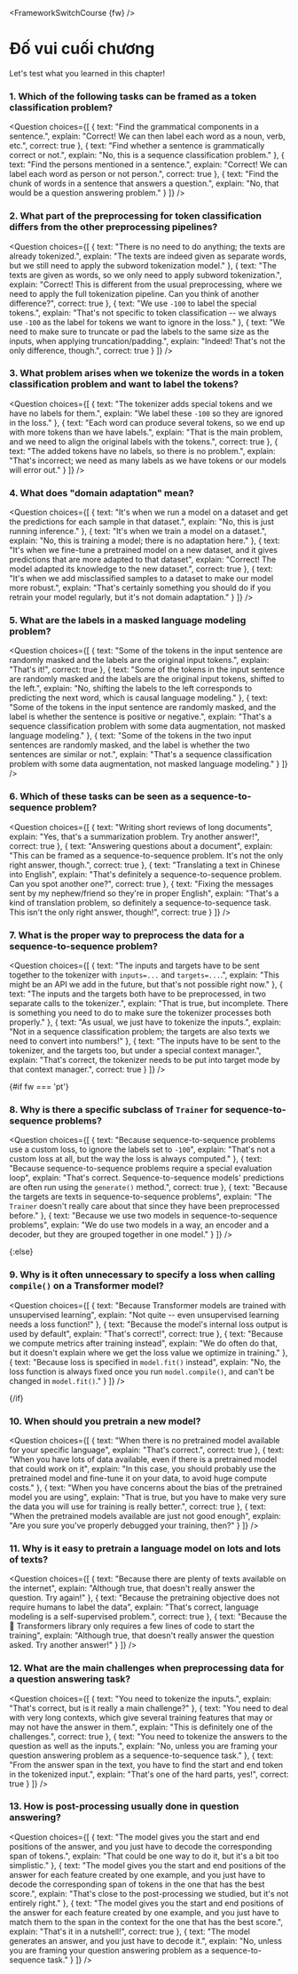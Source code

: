 <FrameworkSwitchCourse {fw} />

<!-- DISABLE-FRONTMATTER-SECTIONS -->

# Đố vui cuối chương

Let's test what you learned in this chapter!

### 1. Which of the following tasks can be framed as a token classification problem?

<Question
	choices={[
		{
			text: "Find the grammatical components in a sentence.",
			explain: "Correct! We can then label each word as a noun, verb, etc.",
			correct: true
		},
		{
			text: "Find whether a sentence is grammatically correct or not.",
			explain: "No, this is a sequence classification problem."
		},
		{
			text: "Find the persons mentioned in a sentence.",
			explain: "Correct! We can label each word as person or not person.",
            correct: true
		},
        {
			text: "Find the chunk of words in a sentence that answers a question.",
			explain: "No, that would be a question answering problem."
		}
	]}
/>

### 2. What part of the preprocessing for token classification differs from the other preprocessing pipelines?

<Question
	choices={[
		{
			text: "There is no need to do anything; the texts are already tokenized.",
			explain: "The texts are indeed given as separate words, but we still need to apply the subword tokenization model."
		},
		{
			text: "The texts are given as words, so we only need to apply subword tokenization.",
			explain: "Correct! This is different from the usual preprocessing, where we need to apply the full tokenization pipeline. Can you think of another difference?",
			correct: true
		},
		{
			text: "We use <code>-100</code> to label the special tokens.",
			explain: "That's not specific to token classification -- we always use <code>-100</code> as the label for tokens we want to ignore in the loss."
		},
		{
			text: "We need to make sure to truncate or pad the labels to the same size as the inputs, when applying truncation/padding.",
			explain: "Indeed! That's not the only difference, though.",
			correct: true
		}
	]}
/>

### 3. What problem arises when we tokenize the words in a token classification problem and want to label the tokens?

<Question
	choices={[
		{
			text: "The tokenizer adds special tokens and we have no labels for them.",
			explain: "We label these <code>-100</code> so they are ignored in the loss."
		},
		{
			text: "Each word can produce several tokens, so we end up with more tokens than we have labels.",
			explain: "That is the main problem, and we need to align the original labels with the tokens.",
			correct: true
		},
		{
			text: "The added tokens have no labels, so there is no problem.",
			explain: "That's incorrect; we need as many labels as we have tokens or our models will error out."
		}
	]}
/>

### 4. What does "domain adaptation" mean?

<Question
	choices={[
		{
			text: "It's when we run a model on a dataset and get the predictions for each sample in that dataset.",
			explain: "No, this is just running inference."
		},
		{
			text: "It's when we train a model on a dataset.",
			explain: "No, this is training a model; there is no adaptation here."
		},
		{
			text: "It's when we fine-tune a pretrained model on a new dataset, and it gives predictions that are more adapted to that dataset",
			explain: "Correct! The model adapted its knowledge to the new dataset.",
            correct: true
		},
        {
			text: "It's when we add misclassified samples to a dataset to make our model more robust.",
			explain: "That's certainly something you should do if you retrain your model regularly, but it's not domain adaptation."
		}
	]}
/>

### 5. What are the labels in a masked language modeling problem?

<Question
	choices={[
		{
			text: "Some of the tokens in the input sentence are randomly masked and the labels are the original input tokens.",
			explain: "That's it!",
            correct: true
		},
		{
			text: "Some of the tokens in the input sentence are randomly masked and the labels are the original input tokens, shifted to the left.",
			explain: "No, shifting the labels to the left corresponds to predicting the next word, which is causal language modeling."
		},
		{
			text: "Some of the tokens in the input sentence are randomly masked, and the label is whether the sentence is positive or negative.",
			explain: "That's a sequence classification problem with some data augmentation, not masked language modeling."
		},
        {
			text: "Some of the tokens in the two input sentences are randomly masked, and the label is whether the two sentences are similar or not.",
			explain: "That's a sequence classification problem with some data augmentation, not masked language modeling."
		}
	]}
/>

### 6. Which of these tasks can be seen as a sequence-to-sequence problem?

<Question
	choices={[
		{
			text: "Writing short reviews of long documents",
			explain: "Yes, that's a summarization problem. Try another answer!",
            correct: true
		},
		{
			text: "Answering questions about a document",
			explain: "This can be framed as a sequence-to-sequence problem. It's not the only right answer, though.",
            correct: true
		},
		{
			text: "Translating a text in Chinese into English",
			explain: "That's definitely a sequence-to-sequence problem. Can you spot another one?",
            correct: true
		},
        {
			text: "Fixing the messages sent by my nephew/friend so they're in proper English",
			explain: "That's a kind of translation problem, so definitely a sequence-to-sequence task. This isn't the only right answer, though!",
			correct: true
		}
	]}
/>

### 7. What is the proper way to preprocess the data for a sequence-to-sequence problem?

<Question
	choices={[
		{
			text: "The inputs and targets have to be sent together to the tokenizer with <code>inputs=...</code> and <code>targets=...</code>.",
			explain: "This might be an API we add in the future, but that's not possible right now."
		},
		{
			text: "The inputs and the targets both have to be preprocessed, in two separate calls to the tokenizer.",
			explain: "That is true, but incomplete. There is something you need to do to make sure the tokenizer processes both properly."
		},
		{
			text: "As usual, we just have to tokenize the inputs.",
			explain: "Not in a sequence classification problem; the targets are also texts we need to convert into numbers!"
		},
        {
			text: "The inputs have to be sent to the tokenizer, and the targets too, but under a special context manager.",
			explain: "That's correct, the tokenizer needs to be put into target mode by that context manager.",
			correct: true
		}
	]}
/>

{#if fw === 'pt'}

### 8. Why is there a specific subclass of `Trainer` for sequence-to-sequence problems?

<Question
	choices={[
		{
			text: "Because sequence-to-sequence problems use a custom loss, to ignore the labels set to <code>-100</code>",
			explain: "That's not a custom loss at all, but the way the loss is always computed."
		},
		{
			text: "Because sequence-to-sequence problems require a special evaluation loop",
			explain: "That's correct. Sequence-to-sequence models' predictions are often run using the <code>generate()</code> method.",
			correct: true
		},
		{
			text: "Because the targets are texts in sequence-to-sequence problems",
			explain: "The <code>Trainer</code> doesn't really care about that since they have been preprocessed before."
		},
        {
			text: "Because we use two models in sequence-to-sequence problems",
			explain: "We do use two models in a way, an encoder and a decoder, but they are grouped together in one model."
		}
	]}
/>

{:else}

### 9. Why is it often unnecessary to specify a loss when calling `compile()` on a Transformer model?

<Question
	choices={[
		{
			text: "Because Transformer models are trained with unsupervised learning",
			explain: "Not quite -- even unsupervised learning needs a loss function!"
		},
		{
			text: "Because the model's internal loss output is used by default",
			explain: "That's correct!",
			correct: true
		},
		{
			text: "Because we compute metrics after training instead",
			explain: "We do often do that, but it doesn't explain where we get the loss value we optimize in training."
		},
        {
			text: "Because loss is specified in `model.fit()` instead",
			explain: "No, the loss function is always fixed once you run `model.compile()`, and can't be changed in `model.fit()`."
		}
	]}
/>

{/if}

### 10. When should you pretrain a new model?

<Question
	choices={[
		{
			text: "When there is no pretrained model available for your specific language",
			explain: "That's correct.",
			correct: true
		},
		{
			text: "When you have lots of data available, even if there is a pretrained model that could work on it",
			explain: "In this case, you should probably use the pretrained model and fine-tune it on your data, to avoid huge compute costs."
		},
		{
			text: "When you have concerns about the bias of the pretrained model you are using",
			explain: "That is true, but you have to make very sure the data you will use for training is really better.",
			correct: true
		},
        {
			text: "When the pretrained models available are just not good enough",
			explain: "Are you sure you've properly debugged your training, then?"
		}
	]}
/>

### 11. Why is it easy to pretrain a language model on lots and lots of texts?

<Question
	choices={[
		{
			text: "Because there are plenty of texts available on the internet",
			explain: "Although true, that doesn't really answer the question. Try again!"
		},
		{
			text: "Because the pretraining objective does not require humans to label the data",
			explain: "That's correct, language modeling is a self-supervised problem.",
			correct: true
		},
		{
			text: "Because the 🤗 Transformers library only requires a few lines of code to start the training",
			explain: "Although true, that doesn't really answer the question asked. Try another answer!"
		}
	]}
/>

### 12. What are the main challenges when preprocessing data for a question answering task?

<Question
	choices={[
		{
			text: "You need to tokenize the inputs.",
			explain: "That's correct, but is it really a main challenge?"
		},
		{
			text: "You need to deal with very long contexts, which give several training features that may or may not have the answer in them.",
			explain: "This is definitely one of the challenges.",
			correct: true
		},
		{
			text: "You need to tokenize the answers to the question as well as the inputs.",
			explain: "No, unless you are framing your question answering problem as a sequence-to-sequence task."
		},
       {
			text: "From the answer span in the text, you have to find the start and end token in the tokenized input.",
			explain: "That's one of the hard parts, yes!",
			correct: true
		}
	]}
/>

### 13. How is post-processing usually done in question answering?

<Question
	choices={[
		{
			text: "The model gives you the start and end positions of the answer, and you just have to decode the corresponding span of tokens.",
			explain: "That could be one way to do it, but it's a bit too simplistic."
		},
		{
			text: "The model gives you the start and end positions of the answer for each feature created by one example, and you just have to decode the corresponding span of tokens in the one that has the best score.",
			explain: "That's close to the post-processing we studied, but it's not entirely right."
		},
		{
			text: "The model gives you the start and end positions of the answer for each feature created by one example, and you just have to match them to the span in the context for the one that has the best score.",
			explain: "That's it in a nutshell!",
			correct: true
		},
        {
			text: "The model generates an answer, and you just have to decode it.",
			explain: "No, unless you are framing your question answering problem as a sequence-to-sequence task."
		}
	]}
/>
